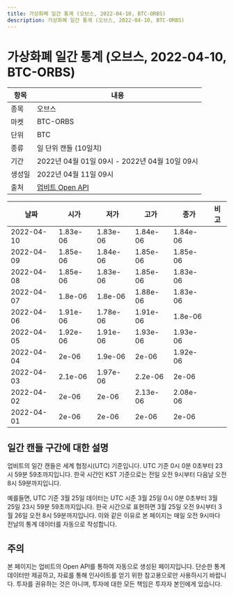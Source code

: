 ```yaml
---
title: 가상화폐 일간 통계 (오브스, 2022-04-10, BTC-ORBS)
description: 가상화폐 일간 통계 (오브스, 2022-04-10, BTC-ORBS)
---
```



가상화폐 일간 통계 (오브스, 2022-04-10, BTC-ORBS)
===

|항목|내용|
|--|--|
|종목|오브스|
|마켓|BTC-ORBS|
|단위|BTC|
|종류|일 단위 캔들 (10일치)|
|기간|2022년 04월 01일 09시 - 2022년 04월 10일 09시|
|생성일|2022년 04월 11일 09시|
|출처|[업비트 Open API](https://docs.upbit.com)|


|날짜|시가|저가|고가|종가|비고|
|--|--|--|--|--|--|
|2022-04-10|1.83e-06|1.83e-06|1.84e-06|1.84e-06|    |
|2022-04-09|1.85e-06|1.84e-06|1.85e-06|1.85e-06|    |
|2022-04-08|1.85e-06|1.83e-06|1.85e-06|1.83e-06|    |
|2022-04-07|1.8e-06|1.8e-06|1.88e-06|1.83e-06|    |
|2022-04-06|1.91e-06|1.78e-06|1.91e-06|1.8e-06|    |
|2022-04-05|1.92e-06|1.91e-06|1.93e-06|1.93e-06|    |
|2022-04-04|2e-06|1.9e-06|2e-06|1.92e-06|    |
|2022-04-03|2.1e-06|1.97e-06|2.2e-06|2e-06|    |
|2022-04-02|2e-06|2e-06|2.13e-06|2.08e-06|    |
|2022-04-01|2e-06|2e-06|2e-06|2e-06|    |


일간 캔들 구간에 대한 설명
---


업비트의 일간 캔들은 세계 협정시(UTC) 기준입니다. 
UTC 기준 0시 0분 0초부터 23시 59분 59초까지입니다. 
한국 시간인 KST 기준으로는 전일 오전 9시부터 다음날 오전 8시 59분까지입니다. 


예를들면, UTC 기준 3월 25일 데이터는 UTC 시준 3월 25일 0시 0분 0초부터 3월 25일 23시 59분 59초까지입니다. 
한국 시간으로 표현하면 3월 25일 오전 9시부터 3월 26일 오전 8시 59분까지입니다. 
이와 같은 이유로 본 페이지는 매일 오전 9시마다 전날의 통계 데이터를 자동으로 작성합니다. 


주의
---


본 페이지는 업비트의 Open API를 통하여 자동으로 생성된 페이지입니다. 
단순한 통계 데이터만 제공하고, 자료를 통해 인사이트를 얻기 위한 참고용으로만 사용하시기 바랍니다. 
투자를 권유하는 것은 아니며, 투자에 대한 모든 책임은 투자자 본인에게 있습니다. 
